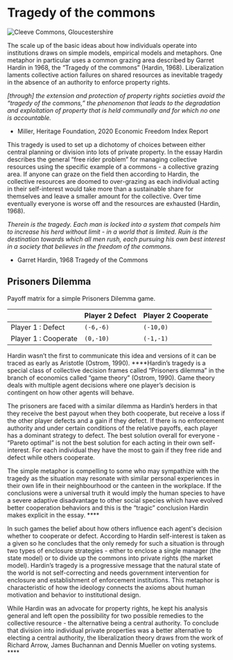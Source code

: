 # Tragedy of the commons

![Cleeve Commons, Gloucestershire](https://lh6.googleusercontent.com/VckogG9fpRNaHxWBWw_Yz5heqEaqGCzXw1dVYEUw8mYJyDcyM3Ocy4nB_DOMJf6rbvtByaLOyAwj1Q1aKah8KM6HLtPoFx18TjMxMcOioUJbqYbxATTk3akNSzNh9mhxb8ya-p69)

The scale up of the basic ideas about how individuals operate into institutions draws on simple models, empirical models and metaphors.  One metaphor in particular uses a common grazing area described by Garret Hardin in 1968, the “Tragedy of the commons” \(Hardin, 1968\).  Liberalization laments collective action failures on shared resources as inevitable tragedy in the absence of an authority to enforce property rights.   

_\[through\] the extension and protection of property rights societies avoid the “tragedy of the commons,” the phenomenon that leads to the degradation and exploitation of property that is held communally and for which no one is accountable._  
- Miller, Heritage Foundation, 2020 Economic Freedom Index Report

This tragedy is used to set up a dichotomy of choices between either central planning or division into lots of private property.  In the essay Hardin describes the general “free rider problem” for managing collective resources using the specific example of a commons - a collective grazing area. If anyone can graze on the field then according to Hardin, the collective resources are doomed to over-grazing as each individual acting in their self-interest would take more than a sustainable share for themselves and leave a smaller amount for the collective. Over time eventually everyone is worse off and the resources are exhausted \(Hardin, 1968\).

_Therein is the tragedy.  Each man is locked into a system that compels him to increase his herd without limit - in a world that is limited.  Ruin is the destination towards which all men rush, each pursuing his own best interest in a society that believes in the freedom of the commons._  
- Garret Hardin, 1968 Tragedy of the Commons

## Prisoners Dilemma

Payoff matrix for a simple Prisoners Dilemma game.

|  | Player 2  Defect | Player 2  Cooperate |
| :--- | :--- | :--- |
| Player 1 : Defect | `(-6,-6)` | `(-10,0)` |
| Player 1 : Cooperate | `(0,-10)` | `(-1,-1)` |

Hardin wasn’t the first to communicate this idea and versions of it can be traced as early as Aristotle \(Ostrom, 1990\).  ****Hardin’s tragedy is a special class of collective decision frames called “Prisoners dilemma” in the branch of economics called “game theory” \(Ostrom, 1990\). Game theory deals with multiple agent decisions where one player’s decision is contingent on how other agents will behave.  

The prisoners are faced with a similar dilemma as Hardin’s herders in that they receive the best payout when they both cooperate, but receive a loss if the other player defects and a gain if they defect.  If there is no enforcement authority and under certain conditions of the relative payoffs, each player has a dominant strategy to defect.  The best solution overall for everyone - “Pareto optimal” is not the best solution for each acting in their own self-interest. For each individual they have the most to gain if they free ride and defect while others cooperate.  

The simple metaphor is compelling to some who may sympathize with the tragedy as the situation may resonate with similar personal experiences in their own life in their neighbourhood or the canteen in the workplace.  If the conclusions were a universal truth it would imply the human species to have a severe adaptive disadvantage to other social species which have evolved better cooperation behaviors and this is the “tragic” conclusion Hardin makes explicit in the essay.  **** 

In such games the belief about how others influence each agent's decision whether to cooperate or defect.  According to Hardin self-interest is taken as a given so he concludes that the only remedy for such a situation is through two types of enclosure strategies - either to enclose a single manager \(the state model\) or to divide up the commons into private rights \(the market model\).  Hardin’s tragedy is a progressive message that the natural state of the world is not self-correcting and needs government intervention for enclosure and establishment of enforcement institutions.  This metaphor is characteristic of how the ideology connects the axioms about human motivation and behavior to institutional design. 

While Hardin was an advocate for property rights, he kept his analysis general and left open the possibility for two possible remedies to the collective resource - the alternative being a central authority.  To conclude that division into individual private properties was a better alternative to electing a central authority, the liberalization theory draws from the work of Richard Arrow, James Buchannan and Dennis Mueller on voting systems.        ****  


